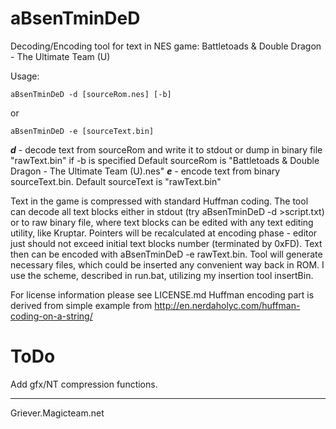 aBsenTminDeD
============
Decoding/Encoding tool for text in NES game: Battletoads & Double Dragon - The Ultimate Team (U)


Usage:
```
aBsenTminDeD -d [sourceRom.nes] [-b]
```
or
```
aBsenTminDeD -e [sourceText.bin]
```

***d*** - decode text from sourceRom and write it to stdout or dump in binary file "rawText.bin" if -b is specified
Default sourceRom is "Battletoads & Double Dragon - The Ultimate Team (U).nes"
***e*** - encode text from binary sourceText.bin.
Default sourceText is "rawText.bin"

Text in the game is compressed with standard Huffman coding. The tool can decode all text blocks either in stdout (try aBsenTminDeD -d >script.txt) or to raw binary file, where text blocks can be edited with any text editing utility, like Kruptar. Pointers will be recalculated at encoding phase - editor just should not exceed initial text blocks number (terminated by 0xFD).
Text then can be encoded with aBsenTminDeD -e rawText.bin. Tool will generate necessary files, which could be inserted any convenient way back in ROM. I use the scheme, described in run.bat, utilizing my insertion tool insertBin.

For license information please see LICENSE.md
Huffman encoding part is derived from simple example from http://en.nerdaholyc.com/huffman-coding-on-a-string/

ToDo
====
Add gfx/NT compression functions.
_____________________
Griever.Magicteam.net
